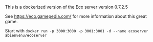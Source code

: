 This is a dockerized version of the Eco server version 0.7.2.5

See https://eco.gamepedia.com/ for more information about this great game.

Start with `docker run -p 3000:3000 -p 3001:3001 -d --name ecoserver abienvenu/ecoserver`


